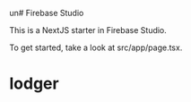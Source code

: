 un# Firebase Studio

This is a NextJS starter in Firebase Studio.

To get started, take a look at src/app/page.tsx.
# lodger
